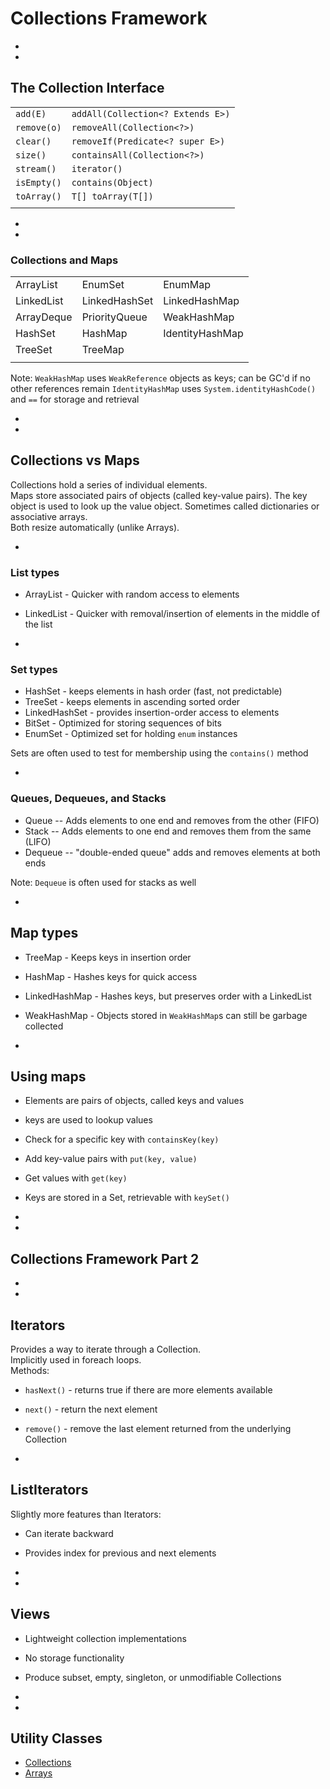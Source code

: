 # Collections Framework


-
-
## The Collection Interface

|||
| -------------------- | --------------------------------- |
| `add(E)`             | `addAll(Collection<? Extends E>)` |
| `remove(o)`          | `removeAll(Collection<?>)`        |
| `clear()`            | `removeIf(Predicate<? super E>)`  |
| `size()`             | `containsAll(Collection<?>)`      |
| `stream()`           | `iterator()`                      |
| `isEmpty()`          | `contains(Object)`                |
| `toArray()`          | `T[] toArray(T[])`                |
|||



-
-
### Collections and Maps

||||
| ---------- | ------------- | --------------- |
| ArrayList  | EnumSet       | EnumMap         |
| LinkedList | LinkedHashSet | LinkedHashMap   |
| ArrayDeque | PriorityQueue | WeakHashMap     |
| HashSet    | HashMap       | IdentityHashMap |
| TreeSet    | TreeMap       |                 |
||||

Note: `WeakHashMap` uses `WeakReference` objects as keys; can be GC'd if no other references remain
`IdentityHashMap` uses `System.identityHashCode()` and `==` for storage and retrieval

-
-
## Collections vs Maps

Collections hold a series of individual elements.  
Maps store associated pairs of objects (called key-value pairs). The key object is used to look up the value object. Sometimes called dictionaries or associative arrays.  
Both resize automatically (unlike Arrays).


-
### List types

- ArrayList - Quicker with random access to elements
- LinkedList - Quicker with removal/insertion of elements in the middle of the list

-
### Set types

- HashSet - keeps elements in hash order (fast, not predictable)
- TreeSet - keeps elements in ascending sorted order
- LinkedHashSet - provides insertion-order access to elements
- BitSet - Optimized for storing sequences of bits
- EnumSet - Optimized set for holding `enum` instances

Sets are often used to test for membership using the `contains()` method

-
### Queues, Dequeues, and Stacks

- Queue -- Adds elements to one end and removes from the other (FIFO)
- Stack -- Adds elements to one end and removes them from the same (LIFO)
- Dequeue -- "double-ended queue" adds and removes elements at both ends

Note: `Dequeue` is often used for stacks as well


-
## Map types

- TreeMap - Keeps keys in insertion order
- HashMap - Hashes keys for quick access
- LinkedHashMap - Hashes keys, but preserves order with a LinkedList
- WeakHashMap - Objects stored in `WeakHashMap`s can still be garbage collected

-
## Using maps

- Elements are pairs of objects, called keys and values
- keys are used to lookup values
- Check for a specific key with `containsKey(key)`
- Add key-value pairs with `put(key, value)`
- Get values with `get(key)`
- Keys are stored in a Set, retrievable with `keySet()`

-
-
## Collections Framework Part 2

-
-
## Iterators

Provides a way to iterate through a Collection.  
Implicitly used in foreach loops.  
Methods:

- `hasNext()` - returns true if there are more elements available
- `next()` - return the next element
- `remove()` - remove the last element returned from the underlying Collection

-
## ListIterators

Slightly more features than Iterators:

- Can iterate backward
- Provides index for previous and next elements


-
-
## Views

- Lightweight collection implementations
- No storage functionality
- Produce subset, empty, singleton, or unmodifiable Collections

-
-
## Utility Classes

- [Collections](https://docs.oracle.com/javase/8/docs/api/java/util/Collections.html)
- [Arrays](https://docs.oracle.com/javase/8/docs/api/java/util/Arrays.html)
